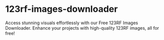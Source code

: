 # 123rf-images-downloader
Access stunning visuals effortlessly with our Free 123RF Images Downloader. Enhance your projects with high-quality 123RF images, all for free!
